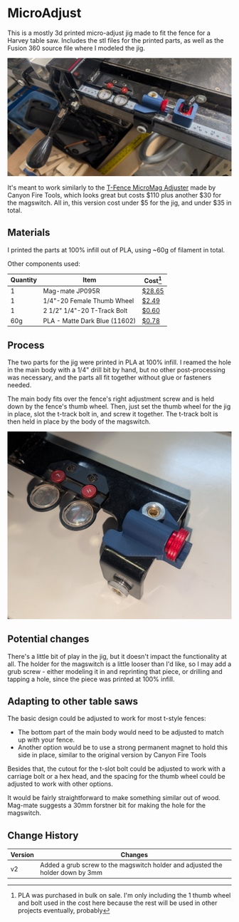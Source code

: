 # MicroAdjust

This is a mostly 3d printed micro-adjust jig made to fit the fence for a Harvey table saw.  Includes the stl files for the printed parts, as well as the Fusion 360 source file where I modeled the jig.

![ ](https://github.com/snell-matthew-a/MicroAdjust/blob/main/images/img001.jpg)

It's meant to work similarly to the [T-Fence MicroMag Adjuster](https://canyonfiretools.com/shop/ols/products/t-fence-micromag-adjuster-3fadef) made by Canyon Fire Tools, which looks great but costs $110 plus another $30 for the magswitch.  All in, this version cost under $5 for the jig, and under $35 in total.

## Materials

I printed the parts at 100% infill out of PLA, using ~60g of filament in total.

Other components used:

| Quantity | Item | Cost[^1] |
|----------|-------------|-------------|
|1|Mag-mate JP095R| [$28.65](https://www.amazon.com/dp/B075RDY7CQ)|
|1|1/4"-20 Female Thumb Wheel| [$2.49](https://www.amazon.com/dp/B06XYDT8TY)|
|1|2 1/2" 1/4"-20 T-Track Bolt| [$0.60](https://www.amazon.com/dp/B0765R88Z7)|
|60g| PLA - Matte Dark Blue (11602)| [$0.78](https://us.store.bambulab.com/products/pla-matte?variant=41884207972488)|

[^1]: PLA was purchased in bulk on sale.  I'm only including the 1 thumb wheel and bolt used in the cost here because the rest will be used in other projects eventually, probably

## Process

The two parts for the jig were printed in PLA at 100% infill.  I reamed the hole in the main body with a 1/4" drill bit by hand, but no other post-processing was necessary, and the parts all fit together without glue or fasteners needed.

The main body fits over the fence's right adjustment screw and is held down by the fence's thumb wheel.  Then, just set the thumb wheel for the jig in place, slot the t-track bolt in, and screw it together.  The t-track bolt is then held in place by the body of the magswitch.

![ ](https://github.com/snell-matthew-a/MicroAdjust/blob/main/images/img002.jpg)

## Potential changes

There's a little bit of play in the jig, but it doesn't impact the functionality at all.  The holder for the magswitch is a little looser than I'd like, so I may add a grub screw - either modeling it in and reprinting that piece, or drilling and tapping a hole, since the piece was printed at 100% infill.

## Adapting to other table saws

The basic design could be adjusted to work for most t-style fences:

* The bottom part of the main body would need to be adjusted to match up with your fence.
* Another option would be to use a strong permanent magnet to hold this side in place, similar to the original version by Canyon Fire Tools

Besides that, the cutout for the t-slot bolt could be adjusted to work with a carriage bolt or a hex head, and the spacing for the thumb wheel could be adjusted to work with other options.

It would be fairly straightforward to make something similar out of wood.  Mag-mate suggests a 30mm forstner bit for making the hole for the magswitch.

## Change History

|Version|Changes|
|---|---|
|v2|Added a grub screw to the magswitch holder and adjusted the holder down by 3mm|